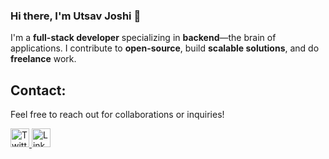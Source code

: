### Hi there, I'm Utsav Joshi 👋

I'm a **full-stack developer** specializing in **backend**—the brain of applications. I contribute to **open-source**, build **scalable solutions**, and do **freelance** work.

## Contact:
Feel free to reach out for collaborations or inquiries!

<p align="left">
  <a href="https://x.com/joshi__utsav" target="_blank">
    <img src="https://upload.wikimedia.org/wikipedia/commons/c/ce/X_logo_2023.svg" alt="Twitter - Utsav Joshi" height="30" width="30" />
  </a>
  <a href="https://www.linkedin.com/in/joshi-utsav" target="_blank">
    <img src="https://upload.wikimedia.org/wikipedia/commons/a/aa/LinkedIn_2021.svg" alt="LinkedIn - Utsav Joshi" height="30" width="30" />
  </a>
</p>

